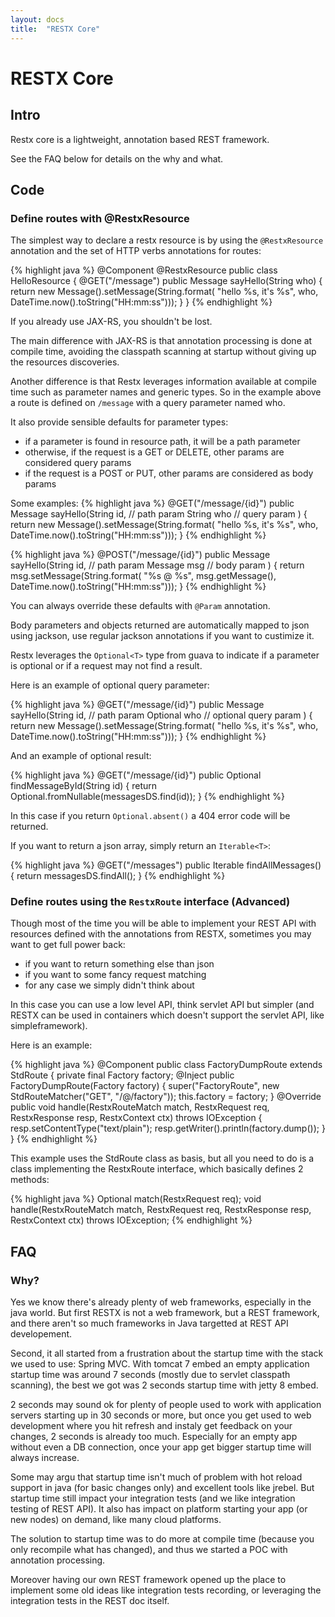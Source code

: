 ```yaml
---
layout: docs
title:  "RESTX Core"
---
```

# RESTX Core

## Intro

Restx core is a lightweight, annotation based REST framework.

See the FAQ below for details on the why and what.

## Code

### Define routes with @RestxResource

The simplest way to declare a restx resource is by using the `@RestxResource` annotation and the set of HTTP verbs annotations for routes:

{% highlight java %}
@Component @RestxResource
public class HelloResource {
    @GET("/message")
    public Message sayHello(String who) {
        return new Message().setMessage(String.format(
                "hello %s, it's %s",
                who, DateTime.now().toString("HH:mm:ss")));
    }
}
{% endhighlight %}


If you already use JAX-RS, you shouldn't be lost.

The main difference with JAX-RS is that annotation processing is done at compile time, avoiding the classpath scanning at startup without giving up the resources discoveries.

Another difference is that Restx leverages information available at compile time such as parameter names and generic types. So in the example above a route is defined on `/message` with a query parameter named who.

It also provide sensible defaults for parameter types:

- if a parameter is found in resource path, it will be a path parameter
- otherwise, if the request is a GET or DELETE, other params are considered query params
- if the request is a POST or PUT, other params are considered as body params

Some examples:
{% highlight java %}
    @GET("/message/{id}")
    public Message sayHello(String id, // path param
                            String who // query param
                            ) {
        return new Message().setMessage(String.format(
                "hello %s, it's %s",
                who, DateTime.now().toString("HH:mm:ss")));
    }
{% endhighlight %}

{% highlight java %}
    @POST("/message/{id}")
    public Message sayHello(String id, // path param
                            Message msg // body param
                            ) {
        return msg.setMessage(String.format(
                "%s @ %s",
                msg.getMessage(), DateTime.now().toString("HH:mm:ss")));
    }
{% endhighlight %}

You can always override these defaults with `@Param` annotation.

Body parameters and objects returned are automatically mapped to json using jackson, use regular jackson annotations if you want to custimize it.

Restx leverages the `Optional<T>` type from guava to indicate if a parameter is optional or if a request may not find a result.

Here is an example of optional query parameter:

{% highlight java %}
    @GET("/message/{id}")
    public Message sayHello(String id, // path param
                            Optional<String> who // optional query param
                            ) {
        return new Message().setMessage(String.format(
                "hello %s, it's %s",
                who, DateTime.now().toString("HH:mm:ss")));
    }
{% endhighlight %}

And an example of optional result:

{% highlight java %}
    @GET("/message/{id}")
    public Optional<Message> findMessageById(String id) {
        return Optional.fromNullable(messagesDS.find(id));
    }
{% endhighlight %}

In this case if you return `Optional.absent()` a 404 error code will be returned.


If you want to return a json array, simply return an `Iterable<T>`:
	
{% highlight java %}
    @GET("/messages")
    public Iterable<Message> findAllMessages() {
        return messagesDS.findAll();
    }
{% endhighlight %}

### Define routes using the `RestxRoute` interface (Advanced)

Though most of the time you will be able to implement your REST API with resources defined with the annotations from RESTX, sometimes you may want to get full power back:

- if you want to return something else than json
- if you want to some fancy request matching
- for any case we simply didn't think about

In this case you can use a low level API, think servlet API but simpler (and RESTX can be used in containers which doesn't support the servlet API, like simpleframework).

Here is an example:

{% highlight java %}
@Component
public class FactoryDumpRoute extends StdRoute {
    private final Factory factory;
    @Inject
    public FactoryDumpRoute(Factory factory) {
        super("FactoryRoute", new StdRouteMatcher("GET", "/@/factory"));
        this.factory = factory;
    }
    @Override
    public void handle(RestxRouteMatch match, RestxRequest req, RestxResponse resp, RestxContext ctx) throws IOException {
        resp.setContentType("text/plain");
        resp.getWriter().println(factory.dump());
    }
}
{% endhighlight %}

This example uses the StdRoute class as basis, but all you need to do is a class implementing the RestxRoute interface, which basically defines 2 methods:

{% highlight java %}
Optional<RestxRouteMatch> match(RestxRequest req);
void handle(RestxRouteMatch match, RestxRequest req, RestxResponse resp, RestxContext ctx) throws IOException;
{% endhighlight %}

## FAQ

### Why?

Yes we know there's already plenty of web frameworks, especially in the java world. But first RESTX is not a web framework, but a REST framework, and there aren't so much frameworks in Java targetted at REST API developement.

Second, it all started from a frustration about the startup time with the stack we used to use: Spring MVC. With tomcat 7 embed an empty application startup time was around 7 seconds (mostly due to servlet classpath scanning), the best we got was 2 seconds startup time with jetty 8 embed.

2 seconds may sound ok for plenty of people used to work with application servers starting up in 30 seconds or more, but once you get used to web development where you hit refresh and instaly get feedback on your changes, 2 seconds is already too much. Especially for an empty app without even a DB connection, once your app get bigger startup time will always increase.

Some may argu that startup time isn't much of problem with hot reload support in java (for basic changes only) and excellent tools like jrebel. But startup time still impact your integration tests (and we like integration testing of REST API). It also has impact on platform starting your app (or new nodes) on demand, like many cloud platforms.

The solution to startup time was to do more at compile time (because you only recompile what has changed), and thus we started a POC with annotation processing.

Moreover having our own REST framework opened up the place to implement some old ideas like integration tests recording, or leveraging the integration tests in the REST doc itself.

